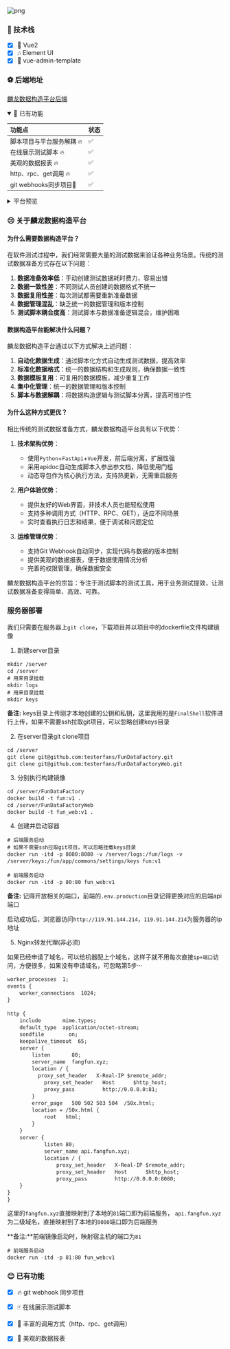 ![png](https://img.shields.io/badge/vue-2.0-green)

### 🎉 技术栈

- [x] 🎨 Vue2
- [x] 🎶 Element UI
- [x] 🏐 vue-admin-template

### ⚽ 后端地址

[麟龙数据构造平台后端](https://github.com/testerfans/FunDataFactory)

<details open="open">
<summary>🌙 已有功能</summary>

| 功能点            | 状态  |
|:---------------|:----|
| 脚本项目与平台服务解耦  🔥  | ✅  |
| 在线展示测试脚本 🔥      | ✅   |
| 美观的数据报表 🔥       | ✅   |
| http、rpc、get调用 🔥         | ✅   |
| git webhooks同步项目🤤           | ✅   |

</details>

<details>
<summary>平台预览</summary>

#### 🍦 数据报表

![数据报表](./images/report.png)

#### 场景列表

![场景列表](./images/scene.png)

#### 运行日志

![运行日志](./images/logs.png)

#### 用户管理

![users](./images/users.png)

#### 项目管理

![projects](./images/projects.png)

</details>

### 😢 关于麟龙数据构造平台

#### 为什么需要数据构造平台？

在软件测试过程中，我们经常需要大量的测试数据来验证各种业务场景。传统的测试数据准备方式存在以下问题：

1. **数据准备效率低**：手动创建测试数据耗时费力，容易出错
2. **数据一致性差**：不同测试人员创建的数据格式不统一
3. **数据复用性差**：每次测试都需要重新准备数据
4. **数据管理混乱**：缺乏统一的数据管理和版本控制
5. **测试脚本耦合度高**：测试脚本与数据准备逻辑混合，维护困难

#### 数据构造平台能解决什么问题？

麟龙数据构造平台通过以下方式解决上述问题：

1. **自动化数据生成**：通过脚本化方式自动生成测试数据，提高效率
2. **标准化数据格式**：统一的数据结构和生成规则，确保数据一致性
3. **数据模板复用**：可复用的数据模板，减少重复工作
4. **集中化管理**：统一的数据管理和版本控制
5. **脚本与数据解耦**：将数据构造逻辑与测试脚本分离，提高可维护性

#### 为什么这种方式更优？

相比传统的测试数据准备方式，麟龙数据构造平台具有以下优势：

1. **技术架构优势**：
   - 使用`Python`+`FastApi`+`Vue`开发，前后端分离，扩展性强
   - 采用apidoc自动生成脚本入参出参文档，降低使用门槛
   - 动态导包作为核心执行方法，支持热更新，无需重启服务

2. **用户体验优势**：
   - 提供友好的Web界面，非技术人员也能轻松使用
   - 支持多种调用方式（HTTP、RPC、GET），适应不同场景
   - 实时查看执行日志和结果，便于调试和问题定位

3. **运维管理优势**：
   - 支持Git Webhook自动同步，实现代码与数据的版本控制
   - 提供美观的数据报表，便于数据使用情况分析
   - 完善的权限管理，确保数据安全

麟龙数据构造平台的宗旨：专注于测试脚本的测试工具，用于业务测试提效，让测试数据准备变得简单、高效、可靠。


### 服务器部署
我们只需要在服务器上`git clone`，下载项目并以项目中的dockerfile文件构建镜像
1. 新建server目录
```shell
mkdir /server
cd /server
# 用来目录挂载
mkdir logs
# 用来目录挂载
mkdir keys
```
**备注:** keys目录上传刚才本地创建的公钥和私钥，这里我用的是`FinalShell`软件进行上传，如果不需要ssh拉取git项目，可以忽略创建keys目录


2. 在server目录git clone项目
```shell
cd /server
git clone git@github.com:testerfans/FunDataFactory.git 
git clone git@github.com:testerfans/FunDataFactoryWeb.git
```
3. 分别执行构建镜像
```shell
cd /server/FunDataFactory
docker build -t fun:v1 .
cd /server/FunDataFactoryWeb
docker build -t fun_web:v1 .
```
4. 创建并启动容器
```shell
# 后端服务启动
# 如果不需要ssh拉取git项目，可以忽略挂载keys目录
docker run -itd -p 8080:8080 -v /server/logs:/fun/logs -v /server/keys:/fun/app/commons/settings/keys fun:v1

# 前端服务启动
docker run -itd -p 80:80 fun_web:v1
```
**备注:** 记得开放相关的端口，前端的`.env.production`目录记得更换对应的后端api端口


启动成功后，浏览器访问`http://119.91.144.214`，`119.91.144.214`为服务器的ip地址

5. Nginx转发代理(非必须)

如果已经申请了域名，可以给机器配上个域名，这样子就不用每次直接`ip+端口`访问，方便很多，如果没有申请域名，可忽略第5步···
```
worker_processes  1;
events {
    worker_connections  1024;
}

http {
    include       mime.types;
    default_type  application/octet-stream;
    sendfile        on;
    keepalive_timeout  65;
    server {
        listen       80;
        server_name  fangfun.xyz;
        location / {
          proxy_set_header   X-Real-IP $remote_addr;
        	proxy_set_header   Host      $http_host;
        	proxy_pass         http://0.0.0.0:81;
        }
        error_page   500 502 503 504  /50x.html;
        location = /50x.html {
            root   html;
        }
    }
	server {  
    		listen 80;
    		server_name api.fangfun.xyz;
    		location / {
        		proxy_set_header   X-Real-IP $remote_addr;
        		proxy_set_header   Host      $http_host;
        		proxy_pass         http://0.0.0.0:8080;
    }
}
}
```
这里的`fangfun.xyz`直接映射到了本地的`81`端口即为前端服务，
`api.fangfun.xyz`为二级域名，直接映射到了本地的`8080`端口即为后端服务

**备注:**前端镜像启动时，映射宿主机的端口为`81`

```shell
# 前端服务启动
docker run -itd -p 81:80 fun_web:v1
```

### 😊 已有功能

+ [x] 🔥 git webhook 同步项目
- [x] 🀄 在线展示测试脚本
* [x] 🚴 丰富的调用方式（http、rpc、get调用）
- [x] 💎 美观的数据报表